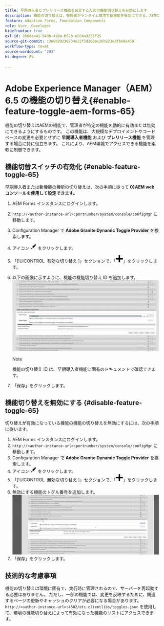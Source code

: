 ```yaml
---
title: 早期導入者とプレリリース機能を統合するための機能切り替えを有効にします
description: 機能の切り替えは、管理者がランタイム環境で新機能を有効にできる、AEMの機能です。
feature: Adaptive Forms, Foundation Components
role: User, Developer
hidefromtoc: true
exl-id: 8b6dea41-540b-498a-b52b-e584a9255f25
source-git-commit: c3e9029236734e22f5d266ac26b923eafbe0a459
workflow-type: tm+mt
source-wordcount: '293'
ht-degree: 8%

---
```


# Adobe Experience Manager（AEM） 6.5 の機能の切り替え{#enable-feature-toggle-aem-forms-65}

機能の切り替えはAEMの機能で、管理者が特定の機能を動的に有効または無効にできるようにするものです。 この機能は、大規模なデプロイメントやコードベースの変更を必要とせずに **早期導入者機能** および **プレリリース機能** を管理する場合に特に役立ちます。 これにより、AEM環境でアクセスできる機能を柔軟に制御できます。

## 機能切替スイッチの有効化 {#enable-feature-toggle-65}

早期導入者または新機能の機能の切り替えは、次の手順に従って **0&rbrace;AEM web コンソールを使用して設定できます。**

1. AEM Forms インスタンスにログインします。
2. `http://<author-instance-url>:portnumber/system/console/configMgr` に移動します。
3. Configuration Manager で **Adobe Granite Dynamic Toggle Provider** を検索します。
4. アイコン ![&#x200B; 鉛筆アイコン &#x200B;](assets/illustratorcc_penciltool_cur_edit_2_17.png) をクリックします。
5. 「[!UICONTROL &#x200B; 有効な切り替え &#x200B;]」セクションで、「![&#x200B; 鉛筆アイコン &#x200B;](assets/aem6forms_add.png)」をクリックします。
6. 以下の画像に示すように、機能の機能切り替え ID を追加します。
   ![&#x200B; 追加と切り替え &#x200B;](assets/add_toggle_number_forms.png)

   >[!NOTE]
   >
   >機能の切り替え ID は、早期導入者機能に固有のドキュメントで確認できます。

7. 「保存」をクリックします。

## 機能切り替えを無効にする {#disable-feature-toggle-65}

切り替えが有効になっている機能の機能の切り替えを無効にするには、次の手順に従います。

1. AEM Forms インスタンスにログインします。
2. `http://<author-instance-url>:portnumber/system/console/configMgr` に移動します。
3. Configuration Manager で **Adobe Granite Dynamic Toggle Provider** を検索します。
4. アイコン ![&#x200B; 鉛筆アイコン &#x200B;](assets/illustratorcc_penciltool_cur_edit_2_17.png) をクリックします。
5. 「[!UICONTROL &#x200B; 無効な切り替え &#x200B;]」セクションで、「![&#x200B; 鉛筆アイコン &#x200B;](assets/aem6forms_add.png)」をクリックします。
6. 無効にする機能のトグル番号を追加します。
   ![&#x200B; 切り替えを削除 &#x200B;](assets/remove_toggle_feature_forms.png)
7. 「保存」をクリックします。

## 技術的な考慮事項

機能の切り替えは環境に固有で、実行時に管理されるので、サーバーを再起動する必要はありません。 ただし、一部の機能では、変更を反映するために、関連するページの更新やキャッシュのクリアが必要になる場合があります。
`http://<author-instance-url>:4502/etc.clientlibs/toggles.json` を使用して、環境の機能切り替えによって有効になった機能のリストにアクセスできます。
